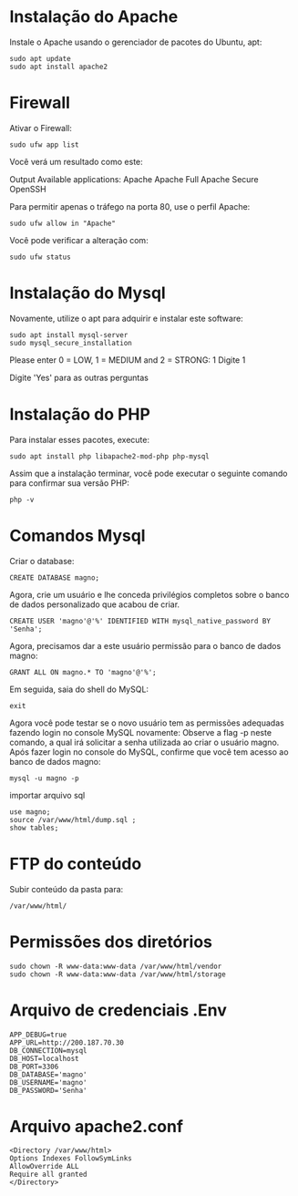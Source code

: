 # Instalação do Apache

Instale o Apache usando o gerenciador de pacotes do Ubuntu, apt:

    sudo apt update
    sudo apt install apache2

# Firewall
Ativar o Firewall:

    sudo ufw app list

Você verá um resultado como este:

Output
Available applications:
  Apache
  Apache Full
  Apache Secure
  OpenSSH

Para permitir apenas o tráfego na porta 80, use o perfil Apache:

    sudo ufw allow in "Apache"

 Você pode verificar a alteração com:

    sudo ufw status

# Instalação do Mysql

Novamente, utilize o apt para adquirir e instalar este software:

    sudo apt install mysql-server
    sudo mysql_secure_installation


Please enter 0 = LOW, 1 = MEDIUM and 2 = STRONG: 1
Digite 1

Digite 'Yes' para as outras perguntas

# Instalação do PHP

Para instalar esses pacotes, execute:

    sudo apt install php libapache2-mod-php php-mysql

Assim que a instalação terminar, você pode executar o seguinte comando para confirmar sua versão PHP:

    php -v

# Comandos Mysql
Criar o database:

    CREATE DATABASE magno;

Agora, crie um usuário e lhe conceda privilégios completos sobre o banco de dados personalizado que acabou de criar. 

    CREATE USER 'magno'@'%' IDENTIFIED WITH mysql_native_password BY 'Senha';

Agora, precisamos dar a este usuário permissão para o banco de dados magno:

    GRANT ALL ON magno.* TO 'magno'@'%';

Em seguida, saia do shell do MySQL:

    exit

Agora você pode testar se o novo usuário tem as permissões adequadas fazendo login no console MySQL novamente:
Observe a flag -p neste comando, a qual irá solicitar a senha utilizada ao criar o usuário magno.
Após fazer login no console do MySQL, confirme que você tem acesso ao banco de dados magno:

    mysql -u magno -p

importar arquivo sql

    use magno;
    source /var/www/html/dump.sql ;
    show tables;

# FTP do conteúdo

Subir conteúdo da pasta para:

    /var/www/html/

# Permissões dos diretórios

    sudo chown -R www-data:www-data /var/www/html/vendor
    sudo chown -R www-data:www-data /var/www/html/storage

# Arquivo de credenciais  .Env

    APP_DEBUG=true
    APP_URL=http://200.187.70.30
    DB_CONNECTION=mysql
    DB_HOST=localhost
    DB_PORT=3306
    DB_DATABASE='magno'
    DB_USERNAME='magno'
    DB_PASSWORD='Senha'
    
 # Arquivo apache2.conf
 
    
    <Directory /var/www/html>
	Options Indexes FollowSymLinks
	AllowOverride ALL
	Require all granted
    </Directory> 
